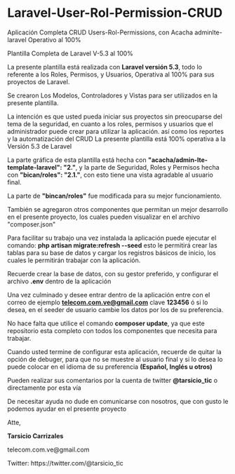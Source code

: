 # Laravel-User-Rol-Permission-CRUD
Aplicación Completa CRUD Users-Rol-Permissions, con Acacha adminlte-laravel Operativo al 100%

Plantilla Completa de Laravel V-5.3 al 100% 

La presente plantilla está realizada con <b>Laravel versión 5.3</b>, todo lo referente a los Roles, Permisos, y Usuarios, Operativa al 100% para sus proyectos de Laravel.

Se crearon Los Modelos, Controladores y Vistas para ser utilizados en la presente plantilla.

La intención es que usted pueda iniciar sus proyectos sin preocuparse del tema de la seguridad, en cuanto a los roles, permisos y usuarios que el administrador puede crear para utilizar la aplicación. así como los reportes y la automatización del CRUD
La presente plantilla está 100% operativa a la Versión 5.3 de Laravel

La parte gráfica de esta plantilla está hecha con <b>"acacha/admin-lte-template-laravel": "2."</b>, y la parte de Seguridad, Roles y Permisos hecha con <b>"bican/roles": "2.1."</b>, con esto tiene una vista agradable al usuario final.

La parte de <b>"bincan/roles"</b> fue modificada para su mejor funcionamiento.

También se agregaron otros componentes que permitan un mejor desarrollo en el presente proyecto, los cuales pueden visualizar en el archivo "composer.json"

Para facilitar su trabajo una vez instalada la aplicación puede ejecutar el comando: <b>php artisan migrate:refresh --seed</b>
esto le permitirá crear las tablas para su base de datos y cargar los registros básicos de inicio, los cuales le permitirán trabajar con la aplicación.

Recuerde crear la base de datos, con su gestor preferido, y configurar el archivo <b>.env</b> dentro de la aplicación

Una vez culminado y desee entrar dentro de la aplicación entre con el correo de ejemplo <b>telecom.com.ve@gmail.com</b> clave <b>123456</b> ó si lo desea, en el seeder de usuario cambie los datos por los de su preferencia.

No hace falta que utilice el comando <b>composer update</b>, ya que este repositorio esta completo con todos los componentes que necesita para trabajar.

Cuando usted termine de configurar esta aplicación, recuerde de quitar la opción de debuger, para que no se muestre al usuario final y si lo desea lo puede colocar en el idioma de su preferencia <b>(Español, Inglés u otros)</b>

Pueden realizar sus comentarios por la cuenta de twitter <b>@tarsicio_tic</b> o directamente por esta vía

De necesitar ayuda no dude en comunicarse con nosotros, que con gusto le podemos ayudar en el presente proyecto

Atte,
<p>
<b>Tarsicio Carrizales</b><p>
telecom.com.ve@gmail.com<p>
Twitter: https://twitter.com/@tarsicio_tic

